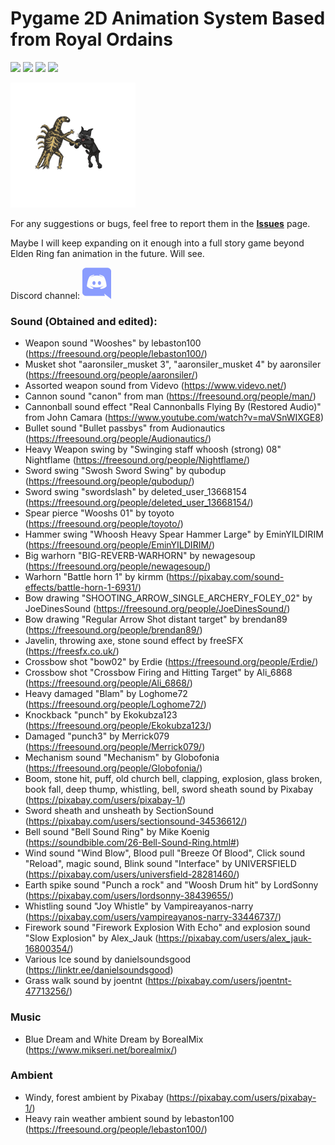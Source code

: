 # Pygame 2D Animation System Based from Royal Ordains

[![](https://markdown-videos-api.jorgenkh.no/youtube/ItCD9LBsJzA)](https://youtu.be/ItCD9LBsJzA)
[![](https://markdown-videos-api.jorgenkh.no/youtube/i3qEavBUuGs)](https://youtu.be/i3qEavBUuGs)
[![](https://markdown-videos-api.jorgenkh.no/youtube/rsZd_9TWNCk)](https://youtu.be/rsZd_9TWNCk)
[![](https://markdown-videos-api.jorgenkh.no/youtube/OLXNAn7SvRY)](https://youtu.be/OLXNAn7SvRY)

<img src="https://github.com/remance/elden-ring-ATEW/blob/main/catfight.gif?raw=true" width="200" height="200"></a>   

For any suggestions or bugs, feel free to report them in the [**Issues**](https://github.com/remance/Royal-Ordains/issues)
page.

Maybe I will keep expanding on it enough into a full story game beyond Elden Ring fan animation in the future. Will see.

Discord channel: [![github](https://github.com/remance/preview/blob/main/discord_logo.png?raw=true)][1]

### Sound (Obtained and edited):

- Weapon sound "Wooshes" by lebaston100 (https://freesound.org/people/lebaston100/)
- Musket shot "aaronsiler_musket 3", "aaronsiler_musket 4" by aaronsiler (https://freesound.org/people/aaronsiler/)
- Assorted weapon sound from Videvo (https://www.videvo.net/)
- Cannon sound "canon" from man (https://freesound.org/people/man/)
- Cannonball sound effect "Real Cannonballs Flying By (Restored Audio)" from John Camara (https://www.youtube.com/watch?v=maVSnWIXGE8)
- Bullet sound "Bullet passbys" from Audionautics (https://freesound.org/people/Audionautics/)
- Heavy Weapon swing by "Swinging staff whoosh (strong) 08" Nightflame (https://freesound.org/people/Nightflame/)
- Sword swing "Swosh Sword Swing" by qubodup (https://freesound.org/people/qubodup/)
- Sword swing "swordslash" by deleted_user_13668154 (https://freesound.org/people/deleted_user_13668154/)
- Spear pierce "Wooshs 01" by toyoto (https://freesound.org/people/toyoto/)
- Hammer swing "Whoosh Heavy Spear Hammer Large" by EminYILDIRIM (https://freesound.org/people/EminYILDIRIM/)
- Big warhorn "BIG-REVERB-WARHORN" by newagesoup (https://freesound.org/people/newagesoup/)
- Warhorn "Battle horn 1" by kirmm (https://pixabay.com/sound-effects/battle-horn-1-6931/)
- Bow drawing "SHOOTING_ARROW_SINGLE_ARCHERY_FOLEY_02" by JoeDinesSound (https://freesound.org/people/JoeDinesSound/)
- Bow drawing "Regular Arrow Shot distant target" by brendan89 (https://freesound.org/people/brendan89/)
- Javelin, throwing axe, stone sound effect by freeSFX (https://freesfx.co.uk/)
- Crossbow shot "bow02" by Erdie (https://freesound.org/people/Erdie/)
- Crossbow shot "Crossbow Firing and Hitting Target" by Ali_6868 (https://freesound.org/people/Ali_6868/)
- Heavy damaged "Blam" by Loghome72 (https://freesound.org/people/Loghome72/)
- Knockback "punch" by Ekokubza123 (https://freesound.org/people/Ekokubza123/)
- Damaged "punch3" by Merrick079 (https://freesound.org/people/Merrick079/)
- Mechanism sound "Mechanism" by Globofonia (https://freesound.org/people/Globofonia/)
- Boom, stone hit, puff, old church bell, clapping, explosion, glass broken, book fall, deep thump, whistling, bell, sword sheath sound by Pixabay (https://pixabay.com/users/pixabay-1/) 
- Sword sheath and unsheath by SectionSound (https://pixabay.com/users/sectionsound-34536612/)
- Bell sound "Bell Sound Ring" by Mike Koenig (https://soundbible.com/26-Bell-Sound-Ring.html#)
- Wind sound "Wind Blow", Blood pull "Breeze Of Blood", Click sound "Reload", magic sound, Blink sound "Interface" by UNIVERSFIELD (https://pixabay.com/users/universfield-28281460/) 
- Earth spike sound "Punch a rock" and "Woosh Drum hit" by LordSonny (https://pixabay.com/users/lordsonny-38439655/)
- Whistling sound "Joy Whistle" by Vampireayanos-narry (https://pixabay.com/users/vampireayanos-narry-33446737/)
- Firework sound "Firework Explosion With Echo" and explosion sound "Slow Explosion" by Alex_Jauk (https://pixabay.com/users/alex_jauk-16800354/)
- Various Ice sound by danielsoundsgood (https://linktr.ee/danielsoundsgood)
- Grass walk sound by joentnt (https://pixabay.com/users/joentnt-47713256/)

### Music

- Blue Dream and White Dream by BorealMix (https://www.mikseri.net/borealmix/)

### Ambient
- Windy, forest ambient by Pixabay (https://pixabay.com/users/pixabay-1/) 
- Heavy rain weather ambient sound by lebaston100 (https://freesound.org/people/lebaston100/)

[1]: https://discord.gg/q7yxz4netf

[2]: https://www.youtube.com/channel/UCgapwWog3mYhkEKIGW8VZtw

